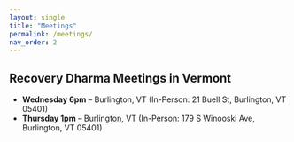 ```yaml
---
layout: single
title: "Meetings"
permalink: /meetings/
nav_order: 2
---
```

## Recovery Dharma Meetings in Vermont

- **Wednesday 6pm** – Burlington, VT (In-Person: 21 Buell St, Burlington, VT 05401)
- **Thursday 1pm** – Burlington, VT (In-Person: 179 S Winooski Ave, Burlington, VT 05401)

<!-- You can embed a Google Calendar here if desired -->
<!-- <iframe src="YOUR_GOOGLE_CALENDAR_URL" width="100%" height="600"></iframe> -->
